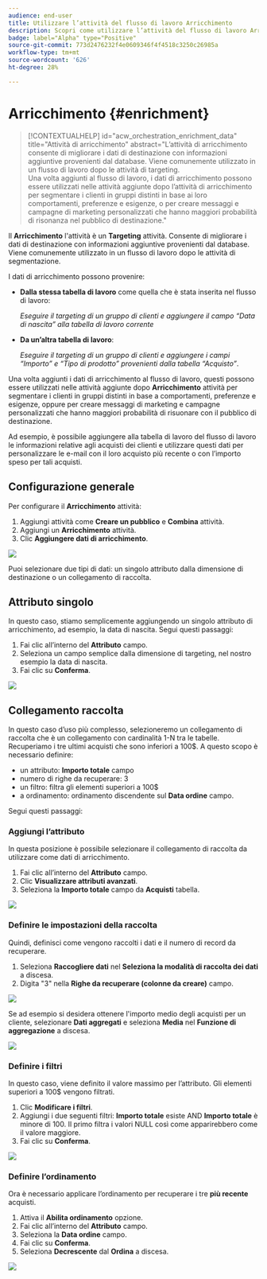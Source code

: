 ```yaml
---
audience: end-user
title: Utilizzare l’attività del flusso di lavoro Arricchimento
description: Scopri come utilizzare l’attività del flusso di lavoro Arricchimento
badge: label="Alpha" type="Positive"
source-git-commit: 773d2476232f4e0609346f4f4518c3250c26985a
workflow-type: tm+mt
source-wordcount: '626'
ht-degree: 28%

---
```



# Arricchimento {#enrichment}

>[!CONTEXTUALHELP]
>id="acw_orchestration_enrichment_data"
>title="Attività di arricchimento"
>abstract="L’attività di arricchimento consente di migliorare i dati di destinazione con informazioni aggiuntive provenienti dal database. Viene comunemente utilizzato in un flusso di lavoro dopo le attività di targeting.<br/>Una volta aggiunti al flusso di lavoro, i dati di arricchimento possono essere utilizzati nelle attività aggiunte dopo l’attività di arricchimento per segmentare i clienti in gruppi distinti in base ai loro comportamenti, preferenze e esigenze, o per creare messaggi e campagne di marketing personalizzati che hanno maggiori probabilità di risonanza nel pubblico di destinazione."

Il **Arricchimento** l&#39;attività è un **Targeting** attività. Consente di migliorare i dati di destinazione con informazioni aggiuntive provenienti dal database. Viene comunemente utilizzato in un flusso di lavoro dopo le attività di segmentazione.

I dati di arricchimento possono provenire:

* **Dalla stessa tabella di lavoro** come quella che è stata inserita nel flusso di lavoro:

   *Eseguire il targeting di un gruppo di clienti e aggiungere il campo “Data di nascita” alla tabella di lavoro corrente*

* **Da un’altra tabella di lavoro**:

   *Eseguire il targeting di un gruppo di clienti e aggiungere i campi “Importo” e “Tipo di prodotto” provenienti dalla tabella “Acquisto”*.

Una volta aggiunti i dati di arricchimento al flusso di lavoro, questi possono essere utilizzati nelle attività aggiunte dopo **Arricchimento** attività per segmentare i clienti in gruppi distinti in base a comportamenti, preferenze e esigenze, oppure per creare messaggi di marketing e campagne personalizzati che hanno maggiori probabilità di risuonare con il pubblico di destinazione.

Ad esempio, è possibile aggiungere alla tabella di lavoro del flusso di lavoro le informazioni relative agli acquisti dei clienti e utilizzare questi dati per personalizzare le e-mail con il loro acquisto più recente o con l’importo speso per tali acquisti.

## Configurazione generale

Per configurare il **Arricchimento** attività:

1. Aggiungi attività come **Creare un pubblico** e **Combina** attività.
1. Aggiungi un **Arricchimento** attività.
1. Clic **Aggiungere dati di arricchimento**.

![](../assets/workflow-enrichment1.png)

Puoi selezionare due tipi di dati: un singolo attributo dalla dimensione di destinazione o un collegamento di raccolta.

## Attributo singolo

In questo caso, stiamo semplicemente aggiungendo un singolo attributo di arricchimento, ad esempio, la data di nascita. Segui questi passaggi:

1. Fai clic all’interno del **Attributo** campo.
1. Seleziona un campo semplice dalla dimensione di targeting, nel nostro esempio la data di nascita.
1. Fai clic su **Conferma**.

![](../assets/workflow-enrichment2.png)

## Collegamento raccolta

In questo caso d’uso più complesso, selezioneremo un collegamento di raccolta che è un collegamento con cardinalità 1-N tra le tabelle. Recuperiamo i tre ultimi acquisti che sono inferiori a 100$. A questo scopo è necessario definire:

* un attributo: **Importo totale** campo
* numero di righe da recuperare: 3
* un filtro: filtra gli elementi superiori a 100$
* a ordinamento: ordinamento discendente sul **Data ordine** campo.

Segui questi passaggi:

### Aggiungi l’attributo

In questa posizione è possibile selezionare il collegamento di raccolta da utilizzare come dati di arricchimento.

1. Fai clic all’interno del **Attributo** campo.
1. Clic **Visualizzare attributi avanzati**.
1. Seleziona la **Importo totale** campo da **Acquisti** tabella.

![](../assets/workflow-enrichment3.png)

### Definire le impostazioni della raccolta

Quindi, definisci come vengono raccolti i dati e il numero di record da recuperare.

1. Seleziona **Raccogliere dati** nel **Seleziona la modalità di raccolta dei dati** a discesa.
1. Digita &quot;3&quot; nella **Righe da recuperare (colonne da creare)** campo.

![](../assets/workflow-enrichment4.png)

Se ad esempio si desidera ottenere l&#39;importo medio degli acquisti per un cliente, selezionare **Dati aggregati** e seleziona **Media** nel **Funzione di aggregazione** a discesa.

![](../assets/workflow-enrichment5.png)

### Definire i filtri

In questo caso, viene definito il valore massimo per l’attributo. Gli elementi superiori a 100$ vengono filtrati.

1. Clic **Modificare i filtri**.
1. Aggiungi i due seguenti filtri: **Importo totale** esiste AND **Importo totale** è minore di 100. Il primo filtra i valori NULL così come apparirebbero come il valore maggiore.
1. Fai clic su **Conferma**.

![](../assets/workflow-enrichment6.png)

### Definire l’ordinamento

Ora è necessario applicare l’ordinamento per recuperare i tre **più recente** acquisti.

1. Attiva il **Abilita ordinamento** opzione.
1. Fai clic all’interno del **Attributo** campo.
1. Seleziona la **Data ordine** campo.
1. Fai clic su **Conferma**.
1. Seleziona **Decrescente** dal **Ordina** a discesa.

![](../assets/workflow-enrichment7.png)

<!--
cardinality between the tables (1-N)
1. select attribute to use as enrichment data

    display advanced fields option
    i button

    note: attributes from the target dimension

1. Select how the data is collected
1. number of records to retrieve if want to retrieve a collection of multiple records
1. Apply filters and build rule

    select an existing filter
    save the filter for reuse
    view results of the filter visually or in code view

1. sort records using an attribute

leverage enrichment data in campaign

where we can use the enrichment data: personalize email, other use cases?

## Example

-->
